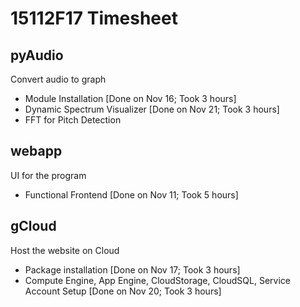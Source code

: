 # 15112F17 Timesheet

## pyAudio
Convert audio to graph
  - Module Installation [Done on Nov 16; Took 3 hours]
  - Dynamic Spectrum Visualizer [Done on Nov 21; Took 3 hours]
  - FFT for Pitch Detection

## webapp
UI for the program
  - Functional Frontend [Done on Nov 11; Took 5 hours]
  
## gCloud
Host the website on Cloud
  - Package installation [Done on Nov 17; Took 3 hours]
  - Compute Engine, App Engine, CloudStorage, CloudSQL, Service Account Setup [Done on Nov 20; Took 3 hours]